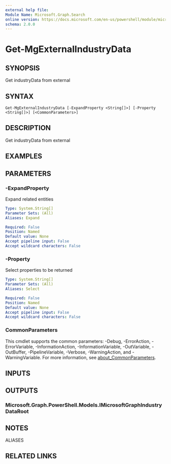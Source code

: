 ```yaml
---
external help file:
Module Name: Microsoft.Graph.Search
online version: https://docs.microsoft.com/en-us/powershell/module/microsoft.graph.search/get-mgexternalindustrydata
schema: 2.0.0
---
```


# Get-MgExternalIndustryData

## SYNOPSIS
Get industryData from external

## SYNTAX

```
Get-MgExternalIndustryData [-ExpandProperty <String[]>] [-Property <String[]>] [<CommonParameters>]
```

## DESCRIPTION
Get industryData from external

## EXAMPLES

## PARAMETERS

### -ExpandProperty
Expand related entities

```yaml
Type: System.String[]
Parameter Sets: (All)
Aliases: Expand

Required: False
Position: Named
Default value: None
Accept pipeline input: False
Accept wildcard characters: False
```

### -Property
Select properties to be returned

```yaml
Type: System.String[]
Parameter Sets: (All)
Aliases: Select

Required: False
Position: Named
Default value: None
Accept pipeline input: False
Accept wildcard characters: False
```

### CommonParameters
This cmdlet supports the common parameters: -Debug, -ErrorAction, -ErrorVariable, -InformationAction, -InformationVariable, -OutVariable, -OutBuffer, -PipelineVariable, -Verbose, -WarningAction, and -WarningVariable. For more information, see [about_CommonParameters](http://go.microsoft.com/fwlink/?LinkID=113216).

## INPUTS

## OUTPUTS

### Microsoft.Graph.PowerShell.Models.IMicrosoftGraphIndustryDataRoot

## NOTES

ALIASES

## RELATED LINKS

